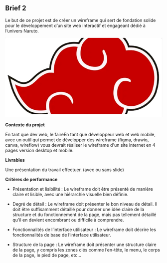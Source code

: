 ## Brief 2 

Le but de ce projet est de créer un wireframe qui sert de fondation solide pour le développement d’un site web interactif et engageant dédié à l’univers Naruto.

![capture d'écran](readme.PNG)

**Contexte du projet**

En tant que dev web, le faireEn tant que développeur web et web mobile, avec un outil qui permet de développer des wireframe (figma, drawio, canva, wireflow) vous devrait réaliser le wireframe d'un site internet en 4 pages version desktop et mobile.

**Livrables**

Une présentation du travail effectuer. (avec ou sans slide)

**Critères de performance**

- Présentation et lisibilité :
 Le wireframe doit être présenté de manière claire et lisible, avec une hiérarchie visuelle bien définie.

- Degré de détail : 
Le wireframe doit présenter le bon niveau de détail. Il doit être suffisamment détaillé pour donner une idée claire de la structure et du fonctionnement de la page, mais pas tellement détaillé qu’il en devient encombrant ou difficile à comprendre.

- Fonctionnalités de l’interface utilisateur : Le wireframe doit décrire les fonctionnalités de base de l’interface utilisateur.

- Structure de la page : Le wireframe doit présenter une structure claire de la page, y compris les zones clés comme l’en-tête, le menu, le corps de la page, le pied de page, etc...

